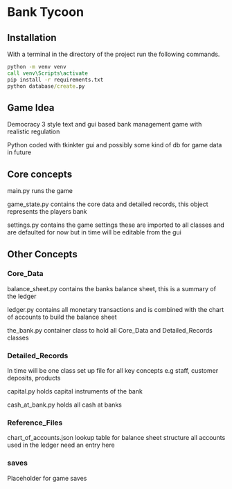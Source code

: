 # Bank Tycoon

## Installation
With a terminal in the directory of the project run the following commands.

```cmd
python -m venv venv
call venv\Scripts\activate
pip install -r requirements.txt
python database/create.py
```

## Game Idea
Democracy 3 style text and gui based bank management game with realistic regulation

Python coded with tkinkter gui and possibly some kind of db for game data in future 

## Core concepts
main.py runs the game

game_state.py contains the core data and detailed records, this object represents the players bank

settings.py contains the game settings these are imported to all classes and are defaulted for now but in time 
will be editable from the gui 

## Other Concepts

### Core_Data
balance_sheet.py contains the banks balance sheet, this is a summary of the ledger

ledger.py contains all monetary transactions and is combined with the chart of accounts to build the balance sheet

the_bank.py container class to hold all Core_Data and Detailed_Records classes

### Detailed_Records
In time will be one class set up file for all key concepts e.g staff, customer deposits, products

capital.py holds capital instruments of the bank

cash_at_bank.py holds all cash at banks

### Reference_Files
chart_of_accounts.json lookup table for balance sheet structure all accounts used in the ledger need an entry here

### saves 
Placeholder for game saves